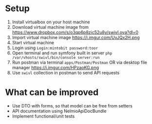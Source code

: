 # Setup

1. Install virtualbox on your host machine
2. Download virtual machine image from https://www.dropbox.com/s/o3qp6p8zic52u8y/swivl.ova?dl=0
3. Import virtual machine image https://i.imgur.com/UvJQx2H.png
4. Start virtual machine
5. Login using `Login:mintobit password:toor`
6. Open terminal and run symfony built in server `php /var/vhosts/swivl/bin/console server:run`
7. Run postman via terminal `apps/Postman/Postman` OR via desktop file manager https://i.imgur.com/HPzaoKG.png
8. Use `swivl` collection in postman to send API requests

# What can be improved
* Use DTO with forms, so that model can be free from setters
* API documentation using NelmioApiDocBundle
* Implement functional/unit tests